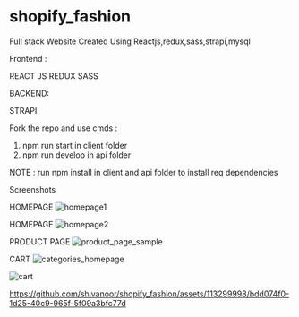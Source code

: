 # shopify_fashion
Full stack Website Created Using Reactjs,redux,sass,strapi,mysql

  Frontend
  :
  
  REACT JS
  REDUX
  SASS

BACKEND:

STRAPI


Fork the repo and use cmds :
1. npm run start in client folder
2.  npm run develop in api folder

NOTE : 
run npm install in client and api folder to install req dependencies


Screenshots


HOMEPAGE
![homepage1](https://github.com/shivanoor/shopify_fashion/assets/113299998/c471756e-78b8-4f1b-917b-136412a0b06b)

HOMEPAGE
![homepage2](https://github.com/shivanoor/shopify_fashion/assets/113299998/b20db734-7279-4ab0-8b6e-1b0c3cf6f9e1)

PRODUCT PAGE
![product_page_sample](https://github.com/shivanoor/shopify_fashion/assets/113299998/1013a309-8fc8-44a1-95c4-9b6d6c482867)

CART
![categories_homepage](https://github.com/shivanoor/shopify_fashion/assets/113299998/daf875e9-588d-4e99-acbe-b4566dcad77e)


![cart](https://github.com/shivanoor/shopify_fashion/assets/113299998/f6245614-8131-47a9-99d2-a30f103d06ce)






https://github.com/shivanoor/shopify_fashion/assets/113299998/bdd074f0-1d25-40c9-965f-5f09a3bfc77d












